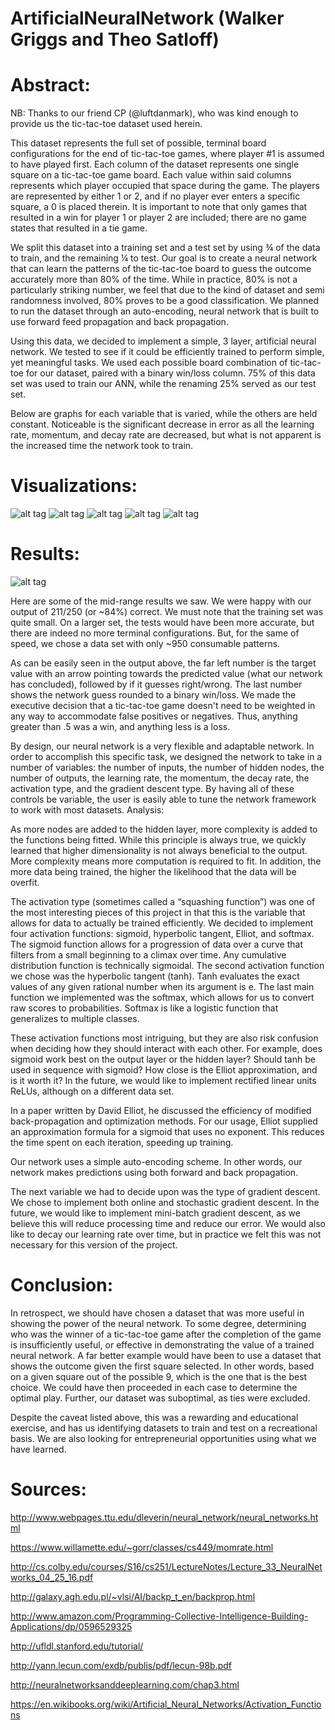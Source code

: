 # ArtificialNeuralNetwork (Walker Griggs and Theo Satloff)

# Abstract:

NB: Thanks to our friend CP (@luftdanmark), who was kind enough to provide us the tic-tac-toe dataset used herein.

This dataset represents the full set of possible, terminal board configurations for the end of tic-tac-toe games, where player #1 is assumed to have played first. Each column of the dataset represents one single square on a tic-tac-toe game board. Each value within said columns represents which player occupied that space during the game. The players are represented by either 1 or 2, and if no player ever enters a specific square, a 0 is placed therein. It is important to note that only games that resulted in a win for player 1 or player 2 are included; there are no game states that resulted in a tie game.

We split this dataset into a training set and a test set by using ¾ of the data to train, and the remaining ¼ to test. Our goal is to create a neural network that can learn the patterns of the tic-tac-toe board to guess the outcome accurately more than 80% of the time. While in practice, 80% is not a particularly striking number, we feel that due to the kind of dataset and semi randomness involved, 80% proves to be a good classification. We planned to run the dataset through an auto-encoding, neural network that is built to use forward feed propagation and back propagation.

Using this data, we decided to implement a simple, 3 layer, artificial neural network. We tested to see if it could be efficiently trained to perform simple, yet meaningful tasks. We used each possible board combination of tic-tac-toe for our dataset, paired with a binary win/loss column. 75% of this data set was used to train our ANN, while the renaming 25% served as our test set.

Below are graphs for each variable that is varied, while the others are held constant. Noticeable is the significant decrease in error as all the learning rate, momentum, and decay rate are decreased, but what is not apparent is the increased time the network took to train.

# Visualizations:

![alt tag](https://github.com/WalkerGriggs/ArtificialNeuralNetwork/blob/master/resultImages/HiddenNodes.png)
![alt tag](https://github.com/WalkerGriggs/ArtificialNeuralNetwork/blob/master/resultImages/LearningRate.png)
![alt tag](https://github.com/WalkerGriggs/ArtificialNeuralNetwork/blob/master/resultImages/DecayRate.png)
![alt tag](https://github.com/WalkerGriggs/ArtificialNeuralNetwork/blob/master/resultImages/Momentum.png)
![alt tag](https://github.com/WalkerGriggs/ArtificialNeuralNetwork/blob/master/resultImages/OnlineStochastic.png)

# Results:

![alt tag](https://github.com/WalkerGriggs/ArtificialNeuralNetwork/blob/master/resultImages/SampleResults.png)

Here are some of the mid-range results we saw. We were happy with our output of 211/250 (or ~84%) correct. We must note that the training set was quite small. On a larger set, the tests would have been more accurate, but there are indeed no more terminal configurations. But, for the same of speed, we chose a data set with only ~950 consumable patterns.

As can be easily seen in the output above, the far left number is the target value with an arrow pointing towards the predicted value (what our network has concluded), followed by if it guesses right/wrong. The last number shows the network guess rounded to a binary win/loss. We made the executive decision that a tic-tac-toe game doesn't need to be weighted in any way to accommodate false positives or negatives. Thus, anything greater than .5 was a win, and anything less is a loss.

By design, our neural network is a very flexible and adaptable network. In order to accomplish this specific task, we designed the network to take in a number of variables: the number of inputs, the number of hidden nodes, the number of outputs, the learning rate, the momentum, the decay rate, the activation type, and the gradient descent type. By having all of these controls be variable, the user is easily able to tune the network framework to work with most datasets.
Analysis:

As more nodes are added to the hidden layer, more complexity is added to the functions being fitted. While this principle is always true, we quickly learned that higher dimensionality is not always beneficial to the output. More complexity means more computation is required to fit. In addition, the more data being trained, the higher the likelihood that the data will be overfit.

The activation type (sometimes called a “squashing function”) was one of the most interesting pieces of this project in that this is the variable that allows for data to actually be trained efficiently. We decided to implement four activation functions: sigmoid, hyperbolic tangent, Elliot, and softmax. The sigmoid function allows for a progression of data over a curve that filters from a small beginning to a climax over time. Any cumulative distribution function is technically sigmoidal. The second activation function we chose was the hyperbolic tangent (tanh). Tanh evaluates the exact values of any given rational number when its argument is e. The last main function we implemented was the softmax, which allows for us to convert raw scores to probabilities. Softmax is like a logistic function that generalizes to multiple classes.

These activation functions most intriguing, but they are also risk confusion when deciding how they should interact with each other. For example, does sigmoid work best on the output layer or the hidden layer? Should tanh be used in sequence with sigmoid? How close is the Elliot approximation, and is it worth it? In the future, we would like to implement rectified linear units ReLUs, although on a different data set.

In a paper written by David Elliot, he discussed the efficiency of modified back-propagation and optimization methods. For our usage, Elliot supplied an approximation formula for a sigmoid that uses no exponent. This reduces the time spent on each iteration, speeding up training.

Our network uses a simple auto-encoding scheme. In other words, our network makes predictions using both forward and back propagation.

The next variable we had to decide upon was the type of gradient descent. We chose to implement both online and stochastic gradient descent. In the future, we would like to implement mini-batch gradient descent, as we believe this will reduce processing time and reduce our error. We would also like to decay our learning rate over time, but in practice we felt this was not necessary for this version of the project.

# Conclusion:

In retrospect, we should have chosen a dataset that was more useful in showing the power of the neural network.  To some degree, determining who was the winner of a tic-tac-toe game after the completion of the game is insufficiently useful, or effective in demonstrating the value of a trained neural network.  A far better example would have been to use a dataset that shows the outcome given the first square selected. In other words, based on a given square out of the possible 9, which is the one that is the best choice.  We could have then proceeded in each case to determine the optimal play.  Further, our dataset was suboptimal, as ties were excluded.

Despite the caveat listed above, this was a rewarding and educational exercise, and has us identifying datasets to train and test on a recreational basis.  We are also looking for entrepreneurial opportunities using what we have learned.

# Sources:

http://www.webpages.ttu.edu/dleverin/neural_network/neural_networks.html

https://www.willamette.edu/~gorr/classes/cs449/momrate.html

http://cs.colby.edu/courses/S16/cs251/LectureNotes/Lecture_33_NeuralNetworks_04_25_16.pdf

http://galaxy.agh.edu.pl/~vlsi/AI/backp_t_en/backprop.html

http://www.amazon.com/Programming-Collective-Intelligence-Building-Applications/dp/0596529325

http://ufldl.stanford.edu/tutorial/

http://yann.lecun.com/exdb/publis/pdf/lecun-98b.pdf

http://neuralnetworksanddeeplearning.com/chap3.html

https://en.wikibooks.org/wiki/Artificial_Neural_Networks/Activation_Functions
